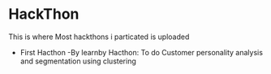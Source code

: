 # HackThon
This is where Most hackthons i particated is uploaded
- First Hacthon
 -By learnby Hacthon: To do Customer personality analysis and segmentation using clustering
